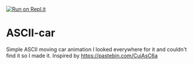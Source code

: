 [![Run on Repl.it](https://repl.it/badge/github/lariskovski/ascii-car)](https://repl.it/github/lariskovski/ascii-car)
# ASCII-car
Simple ASCII moving car animation
I looked everywhere for it and couldn't find it so I made it.
Inspired by https://pastebin.com/CuiAsC6a
